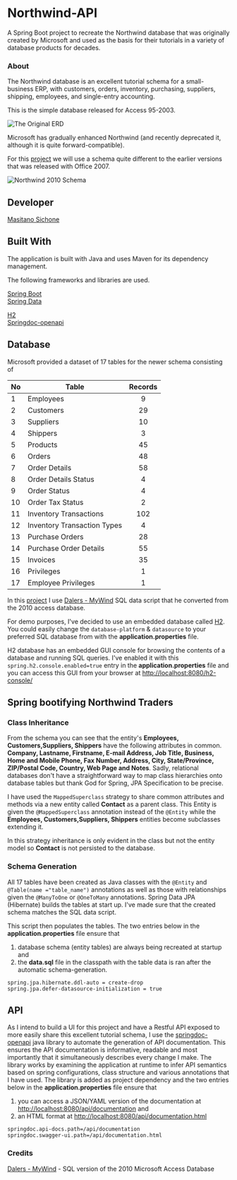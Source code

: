 # Northwind-API
A Spring Boot project to recreate the Northwind database that was originally created by Microsoft and used as the basis for their tutorials in a variety of database products for decades.

### About
The Northwind database is an excellent tutorial schema for a small-business ERP, with customers, orders, inventory, purchasing, suppliers, shipping, employees, and single-entry accounting.

This is the simple database released for Access 95-2003.

![The Original ERD](https://user-images.githubusercontent.com/8201918/172254022-552a5918-06c0-40ff-b655-bb6128493c21.png)

Microsoft has gradually enhanced Northwind (and recently deprecated it, although it is quite forward-compatible).

For this [project](https://github.com/MSichone/northwind-api/projects/1) we will use a schema quite different to the earlier versions that was released with Office 2007.

![Northwind 2010 Schema](https://user-images.githubusercontent.com/8201918/172254125-ca325994-e9df-48a1-af1c-2fb093932f15.png)

## Developer
[Masitano Sichone](https://github.com/MSichone)

## Built With

The application is built with Java and uses Maven for its dependency management.

The following frameworks and libraries are used.

[Spring Boot](https://spring.io/projects/spring-boot)  
[Spring Data](https://spring.io/projects/spring-data)  


[H2](https://www.h2database.com/)  
[Springdoc-openapi](https://springdoc.org/)  


## Database
Microsoft provided a dataset of 17 tables for the newer schema consisting of

No |  Table  | Records
----- | ------------- | :---:
1 | Employees  | 9
2 | Customers  | 29
3 | Suppliers  | 10
4 | Shippers  | 3
5 | Products  | 45
6 | Orders  | 48
7 | Order Details  | 58
8 | Order Details Status  | 4
9 | Order Status  | 4
10 | Order Tax Status  | 2
11 | Inventory Transactions  | 102
12 | Inventory Transaction Types  | 4
13 | Purchase Orders  | 28
14 | Purchase Order Details  | 55
15 | Invoices  | 35 
16 | Privileges  | 1
17 | Employee Privileges  | 1

In this [project](https://github.com/MSichone/northwind-api/projects/1) I use [Dalers - MyWind](https://github.com/dalers/mywind) SQL data script that he converted from the 2010 access database.

For demo purposes, I've decided to use an embedded database called [H2](https://www.h2database.com/). You could easily change the `database-platform` & `datasource` to your preferred SQL database from with the **application.properties** file.

H2 database has an embedded GUI console for browsing the contents of a database and running SQL queries. I've enabled it with this `spring.h2.console.enabled=true` entry in the **application.properties** file and you can access this GUI from your browser at [http://localhost:8080/h2-console/](http://localhost:8080/h2-console) 

## Spring bootifying Northwind Traders

### Class Inheritance
From the schema you can see that the entity's **Employees, Customers,Suppliers, Shippers** have the following attributes in common. **Company, Lastname, Firstname, E-mail Address, Job Title, Business, Home and Mobile Phone, Fax Number, Address, City, State/Province, ZIP/Postal Code, Country, Web Page and Notes**. Sadly, relational databases don't have a straightforward way to map class hierarchies onto database tables but thank God for Spring, JPA Specification to be precise.

I have used the `MappedSuperclass` strategy to share common attributes and methods via a new entity called **Contact** as a parent class. This Entity is given the `@MappedSuperclass` annotation instead of the `@Entity` while the **Employees, Customers,Suppliers, Shippers** entities become subclasses extending it.

In this strategy inheritance is only evident in the class but not the entity model so **Contact** is not persisted to the database.

### Schema Generation
All 17 tables have been created as Java classes with the `@Entity` and `@Table(name ="table_name")` annotations as well as those with relationships given the `@ManyToOne` or `@OneToMany` annotations. Spring Data JPA (Hibernate) builds the tables at start up. I've made sure that the created schema matches the SQL data script.

This script then populates the tables. The two entries below in the **application.properties** file ensure that
1. database schema (entity tables) are always being recreated at startup and 
2. the **data.sql** file in the classpath with the table data is ran after the automatic schema-generation.

```
spring.jpa.hibernate.ddl-auto = create-drop
spring.jpa.defer-datasource-initialization = true
```

## API
As I intend to build a UI for this project and have a Restful API exposed to more easily share this excellent tutorial schema, I use the [springdoc-openapi](https://springdoc.org/) java library to automate the generation of API documentation. This ensures the API documentation is informative, readable and most importantly that it simultaneously describes every change I make. The library works by examining the application at runtime to infer API semantics based on spring configurations, class structure and various annotations that I have used. The library is added as project dependency and the two entries below in the **application.properties** file ensure that
1. you can access a JSON/YAML version of the documentation at [http://localhost:8080/api/documentation](http://localhost:8080/api/documentation) and
2. an HTML format at [http://localhost:8080/api/documentation.html](http://localhost:8080/api/documentation.html) 

```
springdoc.api-docs.path=/api/documentation
springdoc.swagger-ui.path=/api/documentation.html
```

### Credits   

[Dalers - MyWind](https://github.com/dalers/mywind) - SQL version of the 2010 Microsoft Access Database



